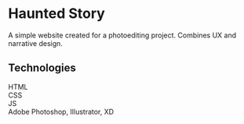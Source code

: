 # Haunted Story
A simple website created for a photoediting project. Combines UX and narrative design.

## Technologies
HTML  
CSS  
JS  
Adobe Photoshop, Illustrator, XD  
